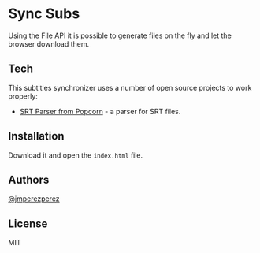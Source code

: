 Sync Subs
=========

Using the File API it is possible to generate files on the fly and let the browser download them.


Tech
-----------

This subtitles synchronizer uses a number of open source projects to work properly:

* [SRT Parser from Popcorn](https://github.com/mozilla/popcorn-js/blob/master/parsers/parserSRT/popcorn.parserSRT.js) - a parser for SRT files.

Installation
--------------

Download it and open the `index.html` file.


Authors
--------------
[@jmperezperez](https://twitter.com/jmperezperez)

License
--------------

MIT